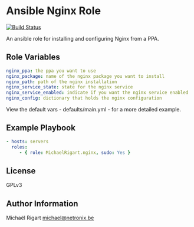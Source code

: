 Ansible Nginx Role
==================
[![Build Status](https://travis-ci.org/michaelrigart/ansible-role-nginx.svg?branch=master)](https://travis-ci.org/michaelrigart/ansible-role-nginx)

An ansible role for installing and configuring Nginx from a PPA.

Role Variables
--------------

```yaml
nginx_ppa: the ppa you want to use
nginx_package: name of the nginx package you want to install
nginx_path: path of the nginx installation
nginx_service_state: state for the nginx service
nginx_service_enabled: indicate if you want the nginx service enabled
nginx_config: dictionary that holds the nginx configuration
```

View the default vars - defaults/main.yml - for a more detailed example.

Example Playbook
----------------

```yaml
- hosts: servers
  roles:
     - { role: MichaelRigart.nginx, sudo: Yes }
```

License
-------

GPLv3

Author Information
------------------

Michaël Rigart <michael@netronix.be>